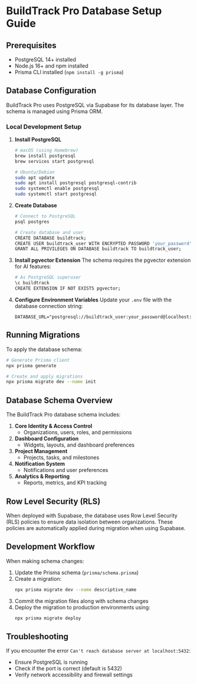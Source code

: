 # BuildTrack Pro Database Setup Guide

## Prerequisites

- PostgreSQL 14+ installed
- Node.js 16+ and npm installed
- Prisma CLI installed (`npm install -g prisma`)

## Database Configuration

BuildTrack Pro uses PostgreSQL via Supabase for its database layer. The schema is managed using Prisma ORM.

### Local Development Setup

1. **Install PostgreSQL**

   ```bash
   # macOS (using Homebrew)
   brew install postgresql
   brew services start postgresql

   # Ubuntu/Debian
   sudo apt update
   sudo apt install postgresql postgresql-contrib
   sudo systemctl enable postgresql
   sudo systemctl start postgresql
   ```

2. **Create Database**

   ```bash
   # Connect to PostgreSQL
   psql postgres

   # Create database and user
   CREATE DATABASE buildtrack;
   CREATE USER buildtrack_user WITH ENCRYPTED PASSWORD 'your_password';
   GRANT ALL PRIVILEGES ON DATABASE buildtrack TO buildtrack_user;
   ```

3. **Install pgvector Extension**
   The schema requires the pgvector extension for AI features:

   ```bash
   # As PostgreSQL superuser
   \c buildtrack
   CREATE EXTENSION IF NOT EXISTS pgvector;
   ```

4. **Configure Environment Variables**
   Update your `.env` file with the database connection string:
   ```
   DATABASE_URL="postgresql://buildtrack_user:your_password@localhost:5432/buildtrack"
   ```

## Running Migrations

To apply the database schema:

```bash
# Generate Prisma client
npx prisma generate

# Create and apply migrations
npx prisma migrate dev --name init
```

## Database Schema Overview

The BuildTrack Pro database schema includes:

1. **Core Identity & Access Control**
   - Organizations, users, roles, and permissions
2. **Dashboard Configuration**
   - Widgets, layouts, and dashboard preferences
3. **Project Management**
   - Projects, tasks, and milestones
4. **Notification System**
   - Notifications and user preferences
5. **Analytics & Reporting**
   - Reports, metrics, and KPI tracking

## Row Level Security (RLS)

When deployed with Supabase, the database uses Row Level Security (RLS) policies to ensure data isolation between organizations. These policies are automatically applied during migration when using Supabase.

## Development Workflow

When making schema changes:

1. Update the Prisma schema (`prisma/schema.prisma`)
2. Create a migration:
   ```bash
   npx prisma migrate dev --name descriptive_name
   ```
3. Commit the migration files along with schema changes
4. Deploy the migration to production environments using:
   ```bash
   npx prisma migrate deploy
   ```

## Troubleshooting

If you encounter the error `Can't reach database server at localhost:5432`:

- Ensure PostgreSQL is running
- Check if the port is correct (default is 5432)
- Verify network accessibility and firewall settings
